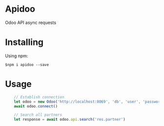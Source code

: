 # Apidoo

Odoo API async requests

# Installing

Using npm:
```shell
$npm i apidoo --save
```

# Usage

```javascript
    // Establish connection
    let odoo = new Odoo('http://localhost:8069', 'db', 'user', 'password')
    await odoo.connect()

    // Search all partners
    let response = await odoo.api.search('res.partner')
```